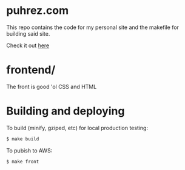 # puhrez.com

This repo contains the code for my personal site and the makefile for building said site.


Check it out [here](http://puhrez.com)


# frontend/

The front is good 'ol CSS and HTML

# Building and deploying

To build (minify, gziped, etc) for local production testing:

```bash
$ make build
```

To pubish to AWS:

```bash
$ make front
```
